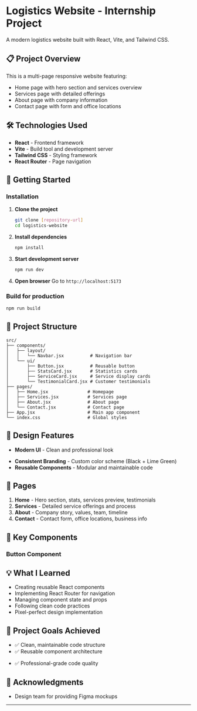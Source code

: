 # Logistics Website - Internship Project

A modern logistics website built with React, Vite, and Tailwind CSS.

## 📋 Project Overview

This is a multi-page responsive website featuring:
- Home page with hero section and services overview
- Services page with detailed offerings
- About page with company information
- Contact page with form and office locations

## 🛠️ Technologies Used

- **React** - Frontend framework
- **Vite** - Build tool and development server
- **Tailwind CSS** - Styling framework
- **React Router** - Page navigation
<!-- - **Lucide React** - Icons  -->

## 🚀 Getting Started

### Installation

1. **Clone the project**
   ```bash
   git clone [repository-url]
   cd logistics-website
   ```

2. **Install dependencies**
   ```bash
   npm install
   ```

3. **Start development server**
   ```bash
   npm run dev
   ```

4. **Open browser**
   Go to `http://localhost:5173`

### Build for production
```bash
npm run build
```

## 📁 Project Structure

```
src/
├── components/
│   ├── layout/
│   │   └── Navbar.jsx          # Navigation bar
│   └── ui/
│       ├── Button.jsx          # Reusable button
│       ├── StatsCard.jsx       # Statistics cards
│       ├── ServiceCard.jsx     # Service display cards
│       └── TestimonialCard.jsx # Customer testimonials
├── pages/
│   ├── Home.jsx               # Homepage
│   ├── Services.jsx           # Services page
│   ├── About.jsx              # About page
│   └── Contact.jsx            # Contact page
├── App.jsx                    # Main app component
└── index.css                  # Global styles
```

## 🎨 Design Features

<!-- - **Responsive Design** - Works on all devices -->
- **Modern UI** - Clean and professional look
<!-- - **Interactive Elements** - Hover effects and animations -->
- **Consistent Branding** - Custom color scheme (Black + Lime Green)
- **Reusable Components** - Modular and maintainable code

## 📱 Pages

1. **Home** - Hero section, stats, services preview, testimonials
2. **Services** - Detailed service offerings and process
3. **About** - Company story, values, team, timeline
4. **Contact** - Contact form, office locations, business info

## 🔧 Key Components

### Button Component
<!-- ```jsx
<Button variant="primary" size="lg">
  Get Started
</Button>
``` -->

<!-- ### Navigation  -->
<!-- - Responsive navbar with mobile menu  -->
<!-- - Active page highlighting -->
<!-- - Smooth navigation between pages -->

## 💡 What I Learned

<!-- - Building responsive layouts with Tailwind CSS -->
- Creating reusable React components
- Implementing React Router for navigation
- Managing component state and props
- Following clean code practices
- Pixel-perfect design implementation

## 🎯 Project Goals Achieved

<!-- - ✅ Pixel-perfect design matching Figma mockups  -->
<!-- - ✅ Fully responsive across all devices -->
- ✅ Clean, maintainable code structure
- ✅ Reusable component architecture
<!-- - ✅ Smooth user experience with animations -->
- ✅ Professional-grade code quality

<!-- ## 🚀 Future Improvements

- Add form validation and submission
- Implement a backend API
- Add loading states and error handling
- Include unit tests
- Add accessibility improvements -->

## 🤝 Acknowledgments

<!-- - Thanks to my supervisor for guidance and feedback -->
<!-- - Company development team for code review -->
- Design team for providing Figma mockups

---

<!-- **Developed by**: [Your Name]  
**Internship Project** - [Company Name]  
**Date**: [Current Date] -->